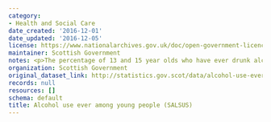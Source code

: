 ```yaml
---
category:
- Health and Social Care
date_created: '2016-12-01'
date_updated: '2016-12-05'
license: https://www.nationalarchives.gov.uk/doc/open-government-licence/version/3/
maintainer: Scottish Government
notes: <p>The percentage of 13 and 15 year olds who have ever drunk alcohol.</p>
organization: Scottish Government
original_dataset_link: http://statistics.gov.scot/data/alcohol-use-ever-among-young-people-salsus
records: null
resources: []
schema: default
title: Alcohol use ever among young people (SALSUS)
---
```

